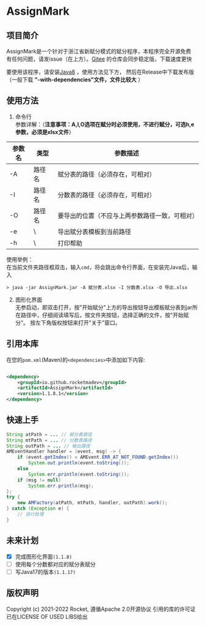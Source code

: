 # AssignMark

## 项目简介

AssignMark是一个针对于浙江省新赋分模式的赋分程序，本程序完全开源免费  
有任何问题，请发issue（在上方）。[Gitee]("https://gitee.com/rocketma/AssignMark") 的仓库会同步稳定版，下载速度更快

要使用该程序，请安装[Java8]("https://java.com/zh-CN/") ，使用方法见下方， 然后在Release中下载发布版（一般下载 **"-with-dependencies"文件，文件比较大** ）

## 使用方法

1. 命令行  
   参数详解：（**注意事项：A,I,O选项在赋分时必须使用，不进行赋分，可选h,e参数，必须是xlsx文件**）

| 参数名 | 类型  | 参数描述                    |
|-----|-----|-------------------------|
| -A  | 路径名 | 赋分表的路径（必须存在，可相对）        |
| -I  | 路径名 | 分数表的路径（必须存在，可相对）        |
| -O  | 路径名 | 要导出的位置（不应与上两参数路径一致，可相对） |
| -e  | \   | 导出赋分表模板到当前路径            |
| -h  | \   | 打印帮助                    |

   使用举例：  
   在当前文件夹路径框双击，输入`cmd`，将会跳出命令行界面，在安装完Java后，输入

```shell
> java -jar AssignMark.jar -A 赋分表.xlsx -I 分数表.xlsx -O 导出.xlsx
```


2. 图形化界面  
   无参启动，即双击打开，按"开始赋分"上方的导出按钮导出模板赋分表到jar所在路径中，仔细阅读填写后，按文件夹按钮，选择正确的文件，按"开始赋分"。
   按左下角版权按钮来打开"关于"窗口。

## 引用本库

在您的`pom.xml`(Maven)的`<dependencies>`中添加如下内容:

```xml

<dependency>
    <groupId>io.github.rocketmadev</groupId>
    <artifactId>AssignMark</artifactId>
    <version>1.1.8.1</version>
</dependency>

```

## 快速上手

```java
String atPath = ... // 赋分表路径
String mtPath = ... // 分数表路径
String outPath = ... // 输出路径
AMEventHandler handler = (event, msg) -> {
    if (event.getIndex() < AMEvent.ERR_AT_NOT_FOUND.getIndex())
        System.out.println(event.toString());
    else
        System.err.println(event.toString());
    if (msg != null)
        System.err.println(msg);
};
try {
    new AMFactory(atPath, mtPath, handler, outPath).work();
} catch (Exception e) {
    // 自行处理    
}
```

## 未来计划

- [x] 完成图形化界面`(1.1.8)`
- [ ] 使用每个分数都对应的赋分表赋分
- [ ] 写Java17的版本`(1.1.17)`

## 版权声明

Copyright (c) 2021-2022 Rocket, 遵循Apache 2.0开源协议 引用的库的许可证已在LICENSE OF USED LIBS给出
